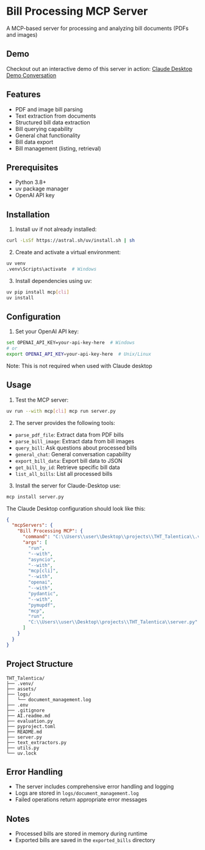 # Bill Processing MCP Server

A MCP-based server for processing and analyzing bill documents (PDFs and images)

## Demo

Checkout out an interactive demo of this server in action:
[Claude Desktop Demo Conversation](https://claude.ai/share/68e6020b-e807-421c-b64a-a296e8216d13)

## Features

- PDF and image bill parsing
- Text extraction from documents
- Structured bill data extraction
- Bill querying capability
- General chat functionality
- Bill data export
- Bill management (listing, retrieval)

## Prerequisites

- Python 3.8+
- uv package manager
- OpenAI API key

## Installation

1. Install uv if not already installed:
```bash
curl -LsSf https://astral.sh/uv/install.sh | sh
```

2. Create and activate a virtual environment:
```bash
uv venv
.venv\Scripts\activate  # Windows
```

3. Install dependencies using uv:
```bash
uv pip install mcp[cli]
uv install
```

## Configuration

1. Set your OpenAI API key:
```bash
set OPENAI_API_KEY=your-api-key-here  # Windows
# or
export OPENAI_API_KEY=your-api-key-here  # Unix/Linux
```
Note: This is not required when used with Claude desktop

## Usage

1. Test the MCP server:
```bash
uv run --with mcp[cli] mcp run server.py
```

2. The server provides the following tools:

- `parse_pdf_file`: Extract data from PDF bills
- `parse_bill_image`: Extract data from bill images
- `query_bill`: Ask questions about processed bills
- `general_chat`: General conversation capability
- `export_bill_data`: Export bill data to JSON
- `get_bill_by_id`: Retrieve specific bill data
- `list_all_bills`: List all processed bills

3. Install the server for Claude-Desktop use:
```bash
mcp install server.py
```

The Claude Desktop configuration should look like this:

```json
{
  "mcpServers": {
    "Bill Processing MCP": {
      "command": "C:\\Users\\user\\Desktop\\projects\\THT_Talentica\\.venv\\Scripts\\uv.exe",
      "args": [
        "run",
        "--with",
        "asyncio",
        "--with",
        "mcp[cli]",
        "--with",
        "openai",
        "--with",
        "pydantic",
        "--with",
        "pymupdf",
        "mcp",
        "run",
        "C:\\Users\\user\\Desktop\\projects\\THT_Talentica\\server.py"
      ]
    }
  }
}
```

## Project Structure

```
THT_Talentica/
├── .venv/
├── assets/
├── logs/
│   └── document_management.log
├── .env
├── .gitignore
├── AI.readme.md
├── evaluation.py
├── pyproject.toml
├── README.md
├── server.py
├── text_extractors.py
├── utils.py
└── uv.lock
```

## Error Handling

- The server includes comprehensive error handling and logging
- Logs are stored in `logs/document_management.log`
- Failed operations return appropriate error messages

## Notes

- Processed bills are stored in memory during runtime
- Exported bills are saved in the `exported_bills` directory
